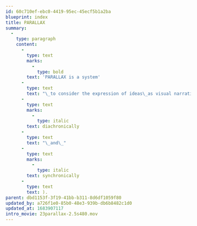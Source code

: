 ```yaml
---
id: 60c710ef-ebc0-4419-95ec-45ecf5b1a2ba
blueprint: index
title: PARALLAX
summary:
  -
    type: paragraph
    content:
      -
        type: text
        marks:
          -
            type: bold
        text: 'PARALLAX is a system'
      -
        type: text
        text: "\_to consider the expression of ideas\_as visual narratives that operate either in a single whole (like a poster) or in the sequence of time ("
      -
        type: text
        marks:
          -
            type: italic
        text: diachronically
      -
        type: text
        text: "\_and\_"
      -
        type: text
        marks:
          -
            type: italic
        text: synchronically
      -
        type: text
        text: ).
parent: dbd1153f-3f19-41bb-b311-8d6df1059f80
updated_by: a726f1e0-85b0-48e3-939b-db6b8482c1d0
updated_at: 1683907117
intro_movie: 23parallax-2.5s480.mov
---
```

